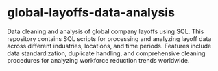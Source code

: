 # global-layoffs-data-analysis
Data cleaning and analysis of global company layoffs using SQL. This repository contains SQL scripts for processing and analyzing layoff data across different industries, locations, and time periods. Features include data standardization, duplicate handling, and comprehensive cleaning procedures for analyzing workforce reduction trends worldwide.
